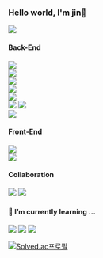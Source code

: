### Hello world, I'm jin👋
<!--노션 자기소개 페이지 추가-->
<a href="https://diligent-mangosteen-06d.notion.site/749227b6a2d04bdd94bb3145841bd9ab" target="_blank"><img src="https://img.shields.io/badge/Notion-black?style=flat&logo=Notion&logoColor=#000000"/></a>
<!---->
#### Back-End
<!--스킬-->
<div id = "language">
  <a href="#" target="_blank"><img src="https://img.shields.io/badge/Java-007396?style=flat&logo=Java&logoColor=white"/></a>
</div>
<div id = "framework">
  <a href="#" target="_blank"><img src="https://img.shields.io/badge/Spring Boot-6DB33F?style=flat&logo=Spring Boot&logoColor=white"/></a>
</div>
<div id = "ORM">
  <a href="#" target="_blank"><img src="https://img.shields.io/badge/JPA-6DB33F?style=flat&logo=JPA&logoColor=white"/></a>  
</div>
<a href="#" target="_blank"><img src="https://img.shields.io/badge/Gradle-02303A?style=flat&logo=Gradle&logoColor=white"/></a>
<!---->
<div id="testTool">
  <a href="#" target="_blank"><img src="https://img.shields.io/badge/JUnit-25A162?style=flat&logo=JUnit&logoColor=white"/></a>
</div>
<div>
  <a href="#" target="_blank"><img src="https://img.shields.io/badge/IntelliJ IDEA-000000?style=flat&logo=IntelliJ IDEA&logoColor=white"/></a>
  <a href="#" target="_blank"><img src="https://img.shields.io/badge/Visual Studio Code-007ACC?style=flat&logo=Visual Studio Code&logoColor=white"/></a>
</div>
<div>
  <a href="#" target="_blank"><img src="https://img.shields.io/badge/Spring Security-6DB33F?style=flat&logo=Spring Security&logoColor=white"/></a>
</div>

#### Front-End
<div id = "template">
  <a href="#" target="_blank"><img src="https://img.shields.io/badge/Mustache-000000?style=flat&logo=Mustache&logoColor=white"/></a>
</div>
<div>
  <a href="#" target="_blank"><img src="https://img.shields.io/badge/jQuery-0769AD?style=flat&logo=jQuery&logoColor=white"/></a>
</div>

#### Collaboration
<div id= "collaboration">
  <a href="#" target="_blank"><img src="https://img.shields.io/badge/Git-F05032?style=flat&logo=Git&logoColor=white"/></a>
  <a href="#" target="_blank"><img src="https://img.shields.io/badge/GitHub-181717?style=flat&logo=GitHub&logoColor=white"/></a>
</div>

#### 🌱 I’m currently learning ...
<div id = "learn">
  <a href="#" target="_blank"><img src="https://img.shields.io/badge/Amazon AWS-232F3E?style=flat&logo=Amazon AWS&logoColor=white"/></a>
  <a href="#" target="_blank"><img src="https://img.shields.io/badge/QueryDsl-232F3E?style=flat&logo=QueryDsl&logoColor=white"/></a>
  <a href="#" target="_blank"><img src="https://img.shields.io/badge/React-61DAFB?style=flat&logo=React&logoColor=white"/></a>
</div>

<!--백준 티어 등급 추가-->
[![Solved.ac프로필](http://mazassumnida.wtf/api/v2/generate_badge?boj=ucb1029)](https://solved.ac/profile/ucb1029)

<!---->
<!--
**U-jinLee/U-jinLee** is a ✨ _special_ ✨ repository because its `README.md` (this file) appears on your GitHub profile.

Here are some ideas to get you started:

- 🔭 I’m currently working on ...
- 👯 I’m looking to collaborate on ...
- 🤔 I’m looking for help with ...
- 💬 Ask me about ...
- 📫 How to reach me: ...
- 😄 Pronouns: ...
- ⚡ Fun fact: ...
-->
